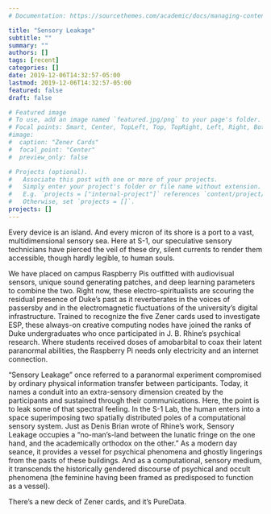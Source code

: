 ```yaml
---
# Documentation: https://sourcethemes.com/academic/docs/managing-content/

title: "Sensory Leakage"
subtitle: ""
summary: ""
authors: []
tags: [recent]
categories: []
date: 2019-12-06T14:32:57-05:00
lastmod: 2019-12-06T14:32:57-05:00
featured: false
draft: false

# Featured image
# To use, add an image named `featured.jpg/png` to your page's folder.
# Focal points: Smart, Center, TopLeft, Top, TopRight, Left, Right, BottomLeft, Bottom, BottomRight.
#image:
#  caption: "Zener Cards"
#  focal_point: "Center"
#  preview_only: false

# Projects (optional).
#   Associate this post with one or more of your projects.
#   Simply enter your project's folder or file name without extension.
#   E.g. `projects = ["internal-project"]` references `content/project/deep-learning/index.md`.
#   Otherwise, set `projects = []`.
projects: []
---
```


Every device is an island. And every micron of its shore is a port to a vast, multidimensional sensory sea. Here at S-1, our speculative sensory technicians have pierced the veil of these dry, silent currents to render them accessible, though hardly legible, to human souls. 

We have placed on campus Raspberry Pis outfitted with audiovisual sensors, unique sound generating patches, and deep learning parameters to combine the two. Right now, these electro-spiritualists are scouring the residual presence of Duke’s past as it reverberates in the voices of passersby and in the electromagnetic fluctuations of the university’s digital infrastructure. Trained to recognize the five Zener cards used to investigate ESP, these always-on creative computing nodes have joined the ranks of Duke undergraduates who once participated in J. B. Rhine’s psychical research. Where students received doses of amobarbital to coax their latent paranormal abilities, the Raspberry Pi needs only electricity and an internet connection. 

“Sensory Leakage” once referred to a paranormal experiment compromised by ordinary physical information transfer between participants. Today, it names a conduit into an extra-sensory dimension created by the participants and sustained through their communications. Here, the point is to leak some of that spectral feeling. In the S-1 Lab, the human enters into a space superimposing two spatially distributed poles of a computational sensory system. Just as Denis Brian wrote of Rhine’s work, Sensory Leakage occupies a “no-man’s-land between the lunatic fringe on the one hand, and the academically orthodox on the other.” As a modern day seance, it provides a vessel for psychical phenomena and ghostly lingerings from the pasts of these buildings. And as a computational, sensory medium, it transcends the historically gendered discourse of psychical and occult phenomena (the feminine having been framed as predisposed to function as a vessel).

There’s a new deck of Zener cards, and it’s PureData.
